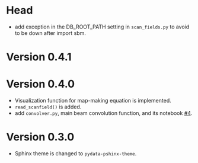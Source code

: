 # Head
- add exception in the DB_ROOT_PATH setting in `scan_fields.py` to avoid to be down after import sbm.

# Version 0.4.1

# Version 0.4.0
- Visualization function for map-making equation is implemented.
- `read_scanfield()` is added.
- add `convolver.py`, main beam convolution function, and its notebook [#4](https://github.com/yusuke-takase/SBM/pull/4).


# Version 0.3.0
- Sphinx theme is changed to `pydata-pshinx-theme`.
